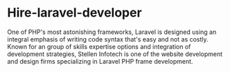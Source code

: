 # Hire-laravel-developer
One of PHP's most astonishing frameworks, Laravel is designed using an integral emphasis of writing code syntax that's easy and not as costly. Known for an group of skills expertise options and integration of development strategies, Stellen Infotech is one of the website development and design firms specializing in Laravel PHP frame development.
